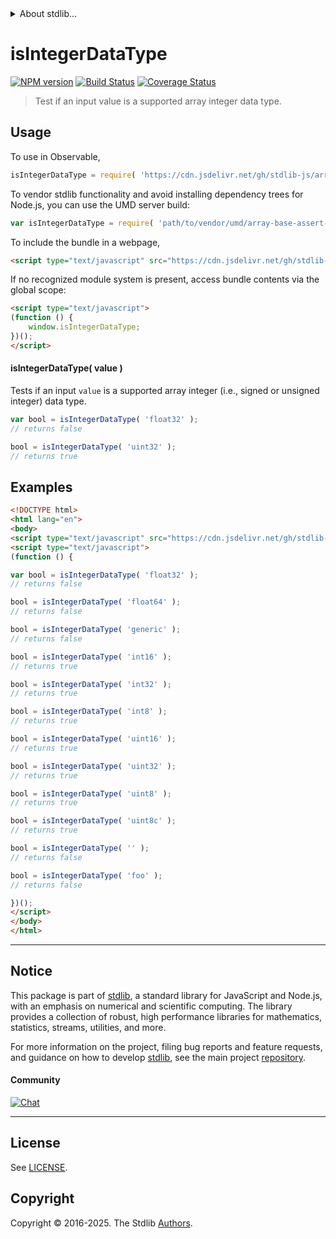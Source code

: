<!--

@license Apache-2.0

Copyright (c) 2024 The Stdlib Authors.

Licensed under the Apache License, Version 2.0 (the "License");
you may not use this file except in compliance with the License.
You may obtain a copy of the License at

   http://www.apache.org/licenses/LICENSE-2.0

Unless required by applicable law or agreed to in writing, software
distributed under the License is distributed on an "AS IS" BASIS,
WITHOUT WARRANTIES OR CONDITIONS OF ANY KIND, either express or implied.
See the License for the specific language governing permissions and
limitations under the License.

-->


<details>
  <summary>
    About stdlib...
  </summary>
  <p>We believe in a future in which the web is a preferred environment for numerical computation. To help realize this future, we've built stdlib. stdlib is a standard library, with an emphasis on numerical and scientific computation, written in JavaScript (and C) for execution in browsers and in Node.js.</p>
  <p>The library is fully decomposable, being architected in such a way that you can swap out and mix and match APIs and functionality to cater to your exact preferences and use cases.</p>
  <p>When you use stdlib, you can be absolutely certain that you are using the most thorough, rigorous, well-written, studied, documented, tested, measured, and high-quality code out there.</p>
  <p>To join us in bringing numerical computing to the web, get started by checking us out on <a href="https://github.com/stdlib-js/stdlib">GitHub</a>, and please consider <a href="https://opencollective.com/stdlib">financially supporting stdlib</a>. We greatly appreciate your continued support!</p>
</details>

# isIntegerDataType

[![NPM version][npm-image]][npm-url] [![Build Status][test-image]][test-url] [![Coverage Status][coverage-image]][coverage-url] <!-- [![dependencies][dependencies-image]][dependencies-url] -->

> Test if an input value is a supported array integer data type.

<!-- Section to include introductory text. Make sure to keep an empty line after the intro `section` element and another before the `/section` close. -->

<section class="intro">

</section>

<!-- /.intro -->

<!-- Package usage documentation. -->



<section class="usage">

## Usage

To use in Observable,

```javascript
isIntegerDataType = require( 'https://cdn.jsdelivr.net/gh/stdlib-js/array-base-assert-is-integer-data-type@umd/browser.js' )
```

To vendor stdlib functionality and avoid installing dependency trees for Node.js, you can use the UMD server build:

```javascript
var isIntegerDataType = require( 'path/to/vendor/umd/array-base-assert-is-integer-data-type/index.js' )
```

To include the bundle in a webpage,

```html
<script type="text/javascript" src="https://cdn.jsdelivr.net/gh/stdlib-js/array-base-assert-is-integer-data-type@umd/browser.js"></script>
```

If no recognized module system is present, access bundle contents via the global scope:

```html
<script type="text/javascript">
(function () {
    window.isIntegerDataType;
})();
</script>
```

#### isIntegerDataType( value )

Tests if an input `value` is a supported array integer (i.e., signed or unsigned integer) data type.

```javascript
var bool = isIntegerDataType( 'float32' );
// returns false

bool = isIntegerDataType( 'uint32' );
// returns true
```

</section>

<!-- /.usage -->

<!-- Package usage notes. Make sure to keep an empty line after the `section` element and another before the `/section` close. -->

<section class="notes">

</section>

<!-- /.notes -->

<!-- Package usage examples. -->

<section class="examples">

## Examples

<!-- eslint no-undef: "error" -->

```html
<!DOCTYPE html>
<html lang="en">
<body>
<script type="text/javascript" src="https://cdn.jsdelivr.net/gh/stdlib-js/array-base-assert-is-integer-data-type@umd/browser.js"></script>
<script type="text/javascript">
(function () {

var bool = isIntegerDataType( 'float32' );
// returns false

bool = isIntegerDataType( 'float64' );
// returns false

bool = isIntegerDataType( 'generic' );
// returns false

bool = isIntegerDataType( 'int16' );
// returns true

bool = isIntegerDataType( 'int32' );
// returns true

bool = isIntegerDataType( 'int8' );
// returns true

bool = isIntegerDataType( 'uint16' );
// returns true

bool = isIntegerDataType( 'uint32' );
// returns true

bool = isIntegerDataType( 'uint8' );
// returns true

bool = isIntegerDataType( 'uint8c' );
// returns true

bool = isIntegerDataType( '' );
// returns false

bool = isIntegerDataType( 'foo' );
// returns false

})();
</script>
</body>
</html>
```

</section>

<!-- /.examples -->

<!-- Section to include cited references. If references are included, add a horizontal rule *before* the section. Make sure to keep an empty line after the `section` element and another before the `/section` close. -->

<section class="references">

</section>

<!-- /.references -->

<!-- Section for related `stdlib` packages. Do not manually edit this section, as it is automatically populated. -->

<section class="related">

</section>

<!-- /.related -->

<!-- Section for all links. Make sure to keep an empty line after the `section` element and another before the `/section` close. -->


<section class="main-repo" >

* * *

## Notice

This package is part of [stdlib][stdlib], a standard library for JavaScript and Node.js, with an emphasis on numerical and scientific computing. The library provides a collection of robust, high performance libraries for mathematics, statistics, streams, utilities, and more.

For more information on the project, filing bug reports and feature requests, and guidance on how to develop [stdlib][stdlib], see the main project [repository][stdlib].

#### Community

[![Chat][chat-image]][chat-url]

---

## License

See [LICENSE][stdlib-license].


## Copyright

Copyright &copy; 2016-2025. The Stdlib [Authors][stdlib-authors].

</section>

<!-- /.stdlib -->

<!-- Section for all links. Make sure to keep an empty line after the `section` element and another before the `/section` close. -->

<section class="links">

[npm-image]: http://img.shields.io/npm/v/@stdlib/array-base-assert-is-integer-data-type.svg
[npm-url]: https://npmjs.org/package/@stdlib/array-base-assert-is-integer-data-type

[test-image]: https://github.com/stdlib-js/array-base-assert-is-integer-data-type/actions/workflows/test.yml/badge.svg?branch=main
[test-url]: https://github.com/stdlib-js/array-base-assert-is-integer-data-type/actions/workflows/test.yml?query=branch:main

[coverage-image]: https://img.shields.io/codecov/c/github/stdlib-js/array-base-assert-is-integer-data-type/main.svg
[coverage-url]: https://codecov.io/github/stdlib-js/array-base-assert-is-integer-data-type?branch=main

<!--

[dependencies-image]: https://img.shields.io/david/stdlib-js/array-base-assert-is-integer-data-type.svg
[dependencies-url]: https://david-dm.org/stdlib-js/array-base-assert-is-integer-data-type/main

-->

[chat-image]: https://img.shields.io/gitter/room/stdlib-js/stdlib.svg
[chat-url]: https://app.gitter.im/#/room/#stdlib-js_stdlib:gitter.im

[stdlib]: https://github.com/stdlib-js/stdlib

[stdlib-authors]: https://github.com/stdlib-js/stdlib/graphs/contributors

[umd]: https://github.com/umdjs/umd
[es-module]: https://developer.mozilla.org/en-US/docs/Web/JavaScript/Guide/Modules

[deno-url]: https://github.com/stdlib-js/array-base-assert-is-integer-data-type/tree/deno
[deno-readme]: https://github.com/stdlib-js/array-base-assert-is-integer-data-type/blob/deno/README.md
[umd-url]: https://github.com/stdlib-js/array-base-assert-is-integer-data-type/tree/umd
[umd-readme]: https://github.com/stdlib-js/array-base-assert-is-integer-data-type/blob/umd/README.md
[esm-url]: https://github.com/stdlib-js/array-base-assert-is-integer-data-type/tree/esm
[esm-readme]: https://github.com/stdlib-js/array-base-assert-is-integer-data-type/blob/esm/README.md
[branches-url]: https://github.com/stdlib-js/array-base-assert-is-integer-data-type/blob/main/branches.md

[stdlib-license]: https://raw.githubusercontent.com/stdlib-js/array-base-assert-is-integer-data-type/main/LICENSE

</section>

<!-- /.links -->
